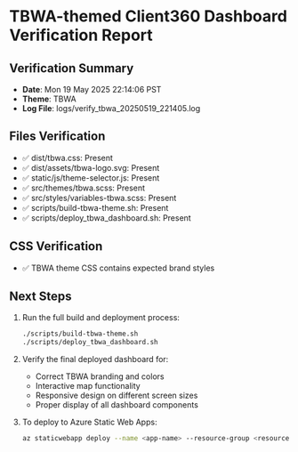 # TBWA-themed Client360 Dashboard Verification Report

## Verification Summary
- **Date**: Mon 19 May 2025 22:14:06 PST
- **Theme**: TBWA
- **Log File**: logs/verify_tbwa_20250519_221405.log

## Files Verification
- ✅ dist/tbwa.css: Present
- ✅ dist/assets/tbwa-logo.svg: Present
- ✅ static/js/theme-selector.js: Present
- ✅ src/themes/tbwa.scss: Present
- ✅ src/styles/variables-tbwa.scss: Present
- ✅ scripts/build-tbwa-theme.sh: Present
- ✅ scripts/deploy_tbwa_dashboard.sh: Present

## CSS Verification
- ✅ TBWA theme CSS contains expected brand styles

## Next Steps
1. Run the full build and deployment process:
   ```bash
   ./scripts/build-tbwa-theme.sh
   ./scripts/deploy_tbwa_dashboard.sh
   ```

2. Verify the final deployed dashboard for:
   - Correct TBWA branding and colors
   - Interactive map functionality
   - Responsive design on different screen sizes
   - Proper display of all dashboard components

3. To deploy to Azure Static Web Apps:
   ```bash
   az staticwebapp deploy --name <app-name> --resource-group <resource-group> --source <zip-file> --token <deployment-token>
   ```

